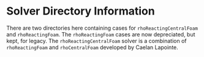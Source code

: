 # Solver Directory Information

There are two directories here containing cases for `rhoReactingCentralFoam` and `rhoReactingFoam`. The `rhoReactingFoam` cases are now depreciated, but kept, for legacy. The `rhoReactingCentralFoam` solver is a combination of `rhoReactingFoam` and `rhoCentralFoam` developed by Caelan Lapointe. 

